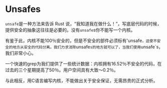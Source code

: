 Unsafes
=======

`unsafe`是一种方法来告诉 Rust 说，“我知道我在做什么！”，写底层代码的时候，提供安全的抽象这往往是必要的。没有`unsafe`s你不能写一个内核。

有鉴于此，内核不能100％安全的，但是不安全的部件必须标有'unsafe`，这使不安全的地方从安全的代码分离。我们力求消除`unsafe`s的地方就可以了，当我们使用`unsafe`s，我们非常小心。

一个快速的grep为我们提供了一些统计数据：内核拥有16.52％不安全的代码，在过去的三个星期提高了50％。用户空间具有大致〜0.2％。

与此相反，用C语言编写内核，不能做出关于安全保证，无需昂贵的正式分析。
